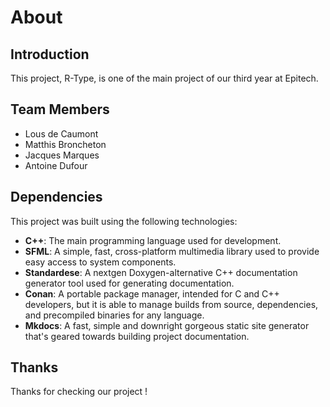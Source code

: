 # About

## Introduction

This project, R-Type, is one of the main project of our third year at Epitech.

## Team Members

- Lous de Caumont
- Matthis Broncheton
- Jacques Marques
- Antoine Dufour

## Dependencies

This project was built using the following technologies:

- **C++**: The main programming language used for development.
- **SFML**: A simple, fast, cross-platform multimedia library used to provide easy access to system components.
- **Standardese**: A nextgen Doxygen-alternative C++ documentation generator tool used for generating documentation.
- **Conan**: A portable package manager, intended for C and C++ developers, but it is able to manage builds from source, dependencies, and precompiled binaries for any language.
- **Mkdocs**: A fast, simple and downright gorgeous static site generator that's geared towards building project documentation.

## Thanks

Thanks for checking our project ! 
